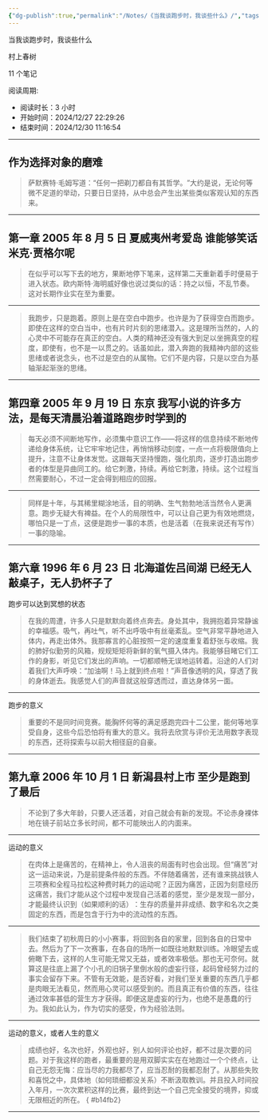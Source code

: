 ```yaml
---
{"dg-publish":true,"permalink":"/Notes/《当我谈跑步时，我谈些什么》/","tags":["跑步"]}
---
```



当我谈跑步时，我谈些什么

村上春树

11 个笔记

阅读周期:

* 阅读时长：3 小时
* 开始时间：2024/12/27 22:29:26
* 结束时间：2024/12/30 11:16:54
---

## 作为选择对象的磨难

>萨默赛特·毛姆写道：​“任何一把剃刀都自有其哲学。​”大约是说，无论何等微不足道的举动，只要日日坚持，从中总会产生出某些类似客观认知的东西来。

<hr>

## 第一章 2005 年 8 月 5 日 夏威夷州考爱岛 谁能够笑话米克·贾格尔呢

>在似乎可以写下去的地方，果断地停下笔来，这样第二天重新着手时便易于进入状态。欧内斯特·海明威好像也说过类似的话：持之以恒，不乱节奏。这对长期作业实在至为重要。

<hr>

>我跑步，只是跑着。原则上是在空白中跑步。也许是为了获得空白而跑步。即使在这样的空白当中，也有片时片刻的思绪潜入。这是理所当然的，人的心灵中不可能存在真正的空白。人类的精神还没有强大到足以坐拥真空的程度，即使有，也不是一以贯之的。话虽如此，潜入奔跑的我精神内部的这些思绪或者说念头，也不过是空白的从属物。它们不是内容，只是以空白为基轴渐起渐涨的思绪。

<hr>

## 第四章 2005 年 9 月 19 日 东京 我写小说的许多方法，是每天清晨沿着道路跑步时学到的

>每天必须不间断地写作，必须集中意识工作——将这样的信息持续不断地传递给身体系统，让它牢牢地记住，再悄悄移动刻度，一点一点将极限值向上提升，注意不让身体发觉。这跟每天坚持慢跑，强化肌肉，逐步打造出跑步者的体型是异曲同工的。给它刺激，持续。再给它刺激，持续。这个过程当然需要耐心，不过一定会得到相应的回报。

<hr>

>同样是十年，与其稀里糊涂地活，目的明确、生气勃勃地活当然令人更满意。跑步无疑大有裨益。在个人的局限性中，可以让自己更为有效地燃烧，哪怕只是一丁点，这便是跑步一事的本质，也是活着（在我来说还有写作）一事的隐喻。

<hr>

## 第六章 1996 年 6 月 23 日 北海道佐吕间湖 已经无人敲桌子，无人扔杯子了

跑步可以达到冥想的状态

>在我的周遭，许多人只是默默向着终点奔去。身处其中，我拥抱着异常静谧的幸福感。吸气，再吐气，听不出呼吸中有丝毫紊乱。空气非常平静地进入体内，再走出体外。我那寡言的心脏按照一定的速度重复着舒张与收缩。我的肺好似勤劳的风箱，规规矩矩将新鲜的氧气摄入体内。我能够目睹它们工作的身影，听见它们发出的声响。一切都顺畅无误地运转着。沿途的人们对着我们大声呼唤：“加油啊！马上就到终点啦！”声音像透明的风，穿透了我的身体逝去。我感觉人们的声音就这般穿透而过，直达身体另一面。

<hr>

跑步的意义

>重要的不是同时间竞赛。能胸怀何等的满足感跑完四十二公里，能何等地享受自身，这些今后恐怕将有重大的意义。我将去欣赏与评价无法用数字表现的东西，还将探索与以前大相径庭的自豪。

<hr>

## 第九章 2006 年 10 月 1 日 新潟县村上市 至少是跑到了最后

>不论到了多大年龄，只要人还活着，对自己就会有新的发现。不论赤身裸体地在镜子前站立多长时间，都不可能映出人的内面来。

<hr>

运动的意义

>在肉体上是痛苦的，在精神上，令人沮丧的局面有时也会出现。但“痛苦”对这一运动来说，乃是前提条件般的东西。不伴随着痛苦，还有谁来挑战铁人三项赛和全程马拉松这种费时耗力的运动呢？正因为痛苦，正因为刻意经历这痛苦，我们才能从这个过程中发现自己活着的感觉，至少是发现一部分，才能最终认识到（如果顺利的话）​：生存的质量并非成绩、数字和名次之类固定的东西，而是包含于行为中的流动性的东西。

<hr>

>我们结束了初秋周日的小小赛事，将回到各自的家里，回到各自的日常中去。然后为了下一次赛事，在各自的场所一如既往地默默训练。冷眼望去或俯瞰下去，这样的人生可能无常又无益，或者效率极低。那也无可奈何。就算这是往底上漏了个小孔的旧锅子里倒水般的虚妄行径，起码曾经努力过的事实会留存下来。不管有无效能，是否好看，对我们至关重要的东西几乎都是肉眼无法看见，然而用心灵可以感受到的。而且真正有价值的东西，往往通过效率甚低的营生方才获得。即便这是虚妄的行为，也绝不是愚蠢的行为。我如此认为，作为切实的感受，作为经验法则。

<hr>

运动的意义，或者人生的意义

>成绩也好，名次也好，外观也好，别人如何评论也好，都不过是次要的问题。对于我这样的跑者，最重要的是用双脚实实在在地跑过一个个终点，让自己无怨无悔：应当尽的力我都尽了，应当忍耐的我都忍耐了。从那些失败和喜悦之中，具体地（如何琐细都没关系）不断汲取教训。并且投入时间投入年月，一次次累积这样的比赛，最终到达一个自己完全接受的境界，抑或无限相近的所在。
{ #b14fb2}


<hr>
